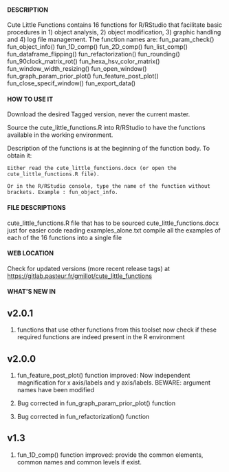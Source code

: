 #### DESCRIPTION

Cute Little Functions contains 16 functions for R/RStudio that facilitate basic procedures in 1) object analysis, 2) object modification, 3) graphic handling and 4) log file management.
The function names are:
fun_param_check()
fun_object_info()
fun_1D_comp()
fun_2D_comp()
fun_list_comp()
fun_dataframe_flipping()
fun_refactorization()
fun_rounding()
fun_90clock_matrix_rot()
fun_hexa_hsv_color_matrix()
fun_window_width_resizing()
fun_open_window()
fun_graph_param_prior_plot()
fun_feature_post_plot()
fun_close_specif_window()
fun_export_data()


#### HOW TO USE IT

Download the desired Tagged version, never the current master.

Source the cute_little_functions.R into R/RStudio to have the functions available in the working environment.

Description of the functions is at the beginning of the function body. To obtain it:

	Either read the cute_little_functions.docx (or open the cute_little_functions.R file).
	
	Or in the R/RStudio console, type the name of the function without brackets. Example : fun_object_info.


#### FILE DESCRIPTIONS

cute_little_functions.R	file that has to be sourced
cute_little_functions.docx	just for easier code reading
examples_alone.txt	compile all the examples of each of the 16 functions into a single file


#### WEB LOCATION

Check for updated versions (more recent release tags) at https://gitlab.pasteur.fr/gmillot/cute_little_functions


#### WHAT'S NEW IN

## v2.0.1

1) functions that use other functions from this toolset now check if these required functions are indeed present in the R environment


## v2.0.0

1) fun_feature_post_plot() function improved: Now independent magnification for x axis/labels and y axis/labels. BEWARE: argument names have been modified

2) Bug corrected in fun_graph_param_prior_plot() function

3) Bug corrected in fun_refactorization() function


## v1.3

1) fun_1D_comp() function improved: provide the common elements, common names and common levels if exist.

